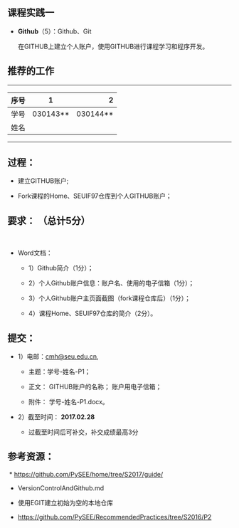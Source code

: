 
##  课程实践一 

*  **Github**（5）：Github、Git

   在GITHUB上建立个人账户，使用GITHUB进行课程学习和程序开发。
 
## 推荐的工作 
-----
| 序号  |1          |    2 |
| ------|:--------:| -----------:|
| 学号  | 030143**  |  030144**   |
| 姓名  |           |             |
---------
## 过程： 

*   建立GITHUB账户;
   
*   Fork课程的Home、SEUIF97仓库到个人GITHUB账户；

## 要求： （总计5分）
    
* Word文档：

  * 1）Github简介（1分）；

  * 2）个人Github账户信息：账户名、使用的电子信箱（1分）；

  * 3）个人Github账户主页面截图（fork课程仓库后）（1分）；

  * 4）课程Home、SEUIF97仓库的简介（2分）。

## 提交：

* 1）电邮：cmh@seu.edu.cn,

  * 主题：学号-姓名-P1；
  
  * 正文： GITHUB账户的名称；	账户用电子信箱；

  * 附件： 学号-姓名-P1.docx。


* 2）截至时间： **2017.02.28**

  * 过截至时间后可补交，补交成绩最高3分

## 参考资源：

 * https://github.com/PySEE/home/tree/S2017/guide/

   * VersionControlAndGithub.md
   * 使用EGIT建立初始为空的本地仓库

* https://github.com/PySEE/RecommendedPractices/tree/S2016/P2  

 


